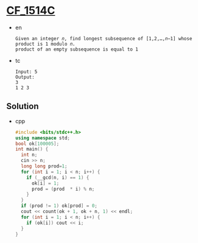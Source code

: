 # [CF_1514C](https://codeforces.com/contest/1514/C)

* en

  ```en
  Given an integer 𝑛, find longest subsequence of [1,2,…,𝑛−1] whose product is 1 modulo 𝑛.
  product of an empty subsequence is equal to 1
  ```

* tc

  ```tc
  Input: 5
  Output:
  3
  1 2 3
  ```

## Solution

* cpp

  ```cpp
  #include <bits/stdc++.h>
  using namespace std;
  bool ok[100005];
  int main() {
    int n;
    cin >> n;
    long long prod=1;
    for (int i = 1; i < n; i++) {
      if (__gcd(n, i) == 1) {
        ok[i] = 1;
        prod = (prod  * i) % n;
      }
    }
    if (prod != 1) ok[prod] = 0;
    cout << count(ok + 1, ok + n, 1) << endl;
    for (int i = 1; i < n; i++) {
      if (ok[i]) cout << i;
    }
  }
  ```
